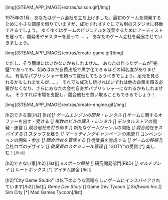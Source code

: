 [img]{STEAM_APP_IMAGE}/extras/saison.gif[/img]

1975年の1月、あなたはゲーム会社を立ち上げました。最初のゲームを開発するために小さな部屋を借りていますが、成功すればすぐにでも別のスタジオに移動できるでしょう。
ゆくゆくはゲームのビジュアルを改善するためにアーティストを雇って、開発者やテスターを雇って……。
あなたのゲーム会社を発展させていきましょう。

[img]{STEAM_APP_IMAGE}/extras/create-game.gif[/img]

ただし、そう簡単にはいかないかもしれません。
あなたの作ったゲームが"完璧"であっても、始めはまだ自費出版で黒字化できるほどの知名度がありません。
有名なパブリッシャーを頼って宣伝してもらうべきでしょう。足元を見られるかもしれませんが……。
それでも成功し続ければいずれは他の企業を頼る必要がなくなり、さらにあなたの会社自身がパブリッシャーになれるかもしれません。
そうすれば市場を支配し、競合他社を買い取ることもできるでしょう！

[img]{STEAM_APP_IMAGE}/extras/create-engine.gif[/img]

[h2]できる事[/h2]
[list][*] ゲームエンジンの開発・レンタル
[*] ゲームに関するオファーを出す・受ける
[*] 複数のビルの購入・レンタル
[*] デジタルストアの開発・運営
[*] 競合他社を打ち倒す
[*] 新たなゲームジャンルの開拓
[*] 競合他社をスパイする
[*] スタッフを雇う
[*] マーケティングキャンペーンの実施
[*] コンベンションの開催・参加
[*] 競合他社を買収する
[*] 従業員を育成する
[*] ゲームの移植
[*] 会社ロゴのデザイン
[*] 従業員のスケジュール管理
[*] "GOTY"の受賞
[*] 楽しむ！[/list]

[h2]できない事[/h2]
[list][*] eスポーツ競技
[*] 研究開発部門(R&D)
[*] マルチプレイ
[*] ルートボックス
[*] アイテム課金
[/list]

[h2]"City Game Studio" は以下のような素晴らしいゲームにインスパイアされています[/h2]
[list][*] Game Dev Story
[*] Game Dev Tycoon
[*] Software Inc
[*] Sim City
[*] Mad Games Tycoon[/list]